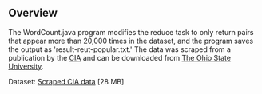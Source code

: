 ## Overview

The WordCount.java program modifies the reduce task to only return pairs that appear more than 20,000 times in the dataset, and the program saves the output as 'result-reut-popular.txt.' The data was scraped from a publication by the [CIA](https://www.cia.gov/library/publications/the-world-factbook/geos/dx.html) and can be downloaded from [The Ohio State University](https://www.osu.edu/).

Dataset: [Scraped CIA data](http://web.cse.ohio-state.edu/~blanas.2/3244/reuters21578.zip) [28 MB]
